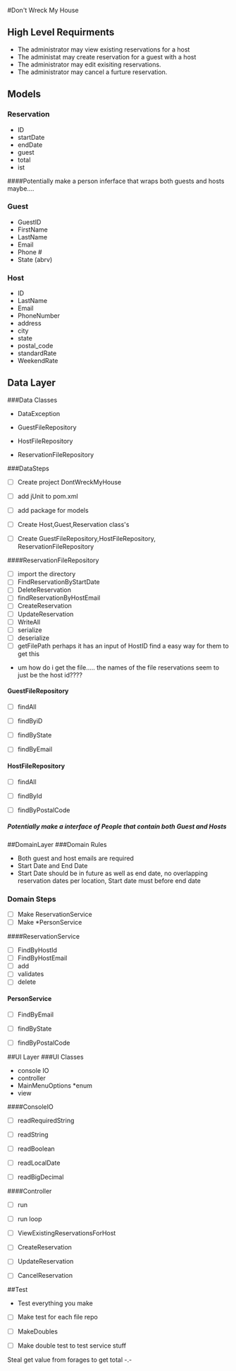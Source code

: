 #Don't Wreck My House

## High Level Requirments
* The administrator may view existing reservations for a host
* The administat may create reservation for a guest with a host
* The administrator may edit exisiting reservations.
* The administrator may cancel a furture reservation.

## Models
### Reservation
* ID
* startDate
* endDate
* guest
* total 
* ist

####Potentially make a person inferface that wraps both guests and hosts maybe....

### Guest
* GuestID
* FirstName
* LastName
* Email
* Phone #
* State (abrv)

### Host
* ID
* LastName 
* Email
* PhoneNumber
* address
* city
* state
* postal_code
* standardRate
* WeekendRate

## Data Layer

###Data Classes
* DataException

* GuestFileRepository
* HostFileRepository 
* ReservationFileRepository

###DataSteps
* [ ] Create project DontWreckMyHouse
* [ ] add jUnit to pom.xml
* [ ] add package for models
* [ ] Create Host,Guest,Reservation class's
* [ ] Create GuestFileRepository,HostFileRepository, ReservationFileRepository


####ReservationFileRepository 
* [ ] import the directory
* [ ] FindReservationByStartDate
* [ ] DeleteReservation
* [ ] findReservationByHostEmail
* [ ] CreateReservation
* [ ] UpdateReservation
* [ ] WriteAll
* [ ] serialize
* [ ] deserialize
* [ ] getFilePath perhaps it has an input of HostID find a easy way for them to get this
* um how do i get the file..... the names of the file reservations seem to just be the host id????
#### GuestFileRepository

* [ ] findAll 
* [ ] findByiD
* [ ] findByState
* [ ] findByEmail


#### HostFileRepository
* [ ] findAll
* [ ] findById
* [ ] findByPostalCode


##### Potentially make a interface of People that contain both Guest and Hosts

##DomainLayer
###Domain Rules
* Both guest and host emails are required
* Start Date and End Date
* Start Date should be in future as well as end date,
  no overlapping reservation dates per location, Start date must before end date

### Domain Steps
* [ ] Make ReservationService
* [ ] Make *PersonService 

####ReservationService
* [ ] FindByHostId
* [ ] FindByHostEmail
* [ ] add
* [ ] validates
* [ ] delete 

#### PersonService
* [ ] FindByEmail
* [ ] findByState
* [ ] findByPostalCode


##UI Layer
###UI Classes
* console IO
* controller
* MainMenuOptions *enum
* view 

####ConsoleIO
* [ ] readRequiredString
* [ ] readString
* [ ] readBoolean
* [ ] readLocalDate
* [ ] readBigDecimal


####Controller
* [ ] run
* [ ] run loop
* [ ] ViewExistingReservationsForHost
* [ ] CreateReservation
* [ ] UpdateReservation
* [ ] CancelReservation


##Test
- Test everything you make
*  [ ] Make test for each file repo
* [ ] MakeDoubles 
* [ ] Make double test to test service stuff



Steal get value from forages to get total -.-

